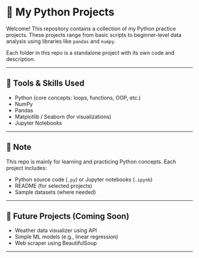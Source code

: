# 🐍 My Python Projects

Welcome! This repository contains a collection of my Python practice projects. These projects range from basic scripts to beginner-level data analysis using libraries like `pandas` and `numpy`.

Each folder in this repo is a standalone project with its own code and description.

---

## 🔧 Tools & Skills Used

- Python (core concepts: loops, functions, OOP, etc.)
- NumPy
- Pandas
- Matplotlib / Seaborn (for visualizations)
- Jupyter Notebooks

---


## 📌 Note

This repo is mainly for learning and practicing Python concepts. Each project includes:
- Python source code (`.py`) or Jupyter notebooks (`.ipynb`)
- README (for selected projects)
- Sample datasets (where needed)

---

## 🚀 Future Projects (Coming Soon)

- Weather data visualizer using API
- Simple ML models (e.g., linear regression)
- Web scraper using BeautifulSoup

---



